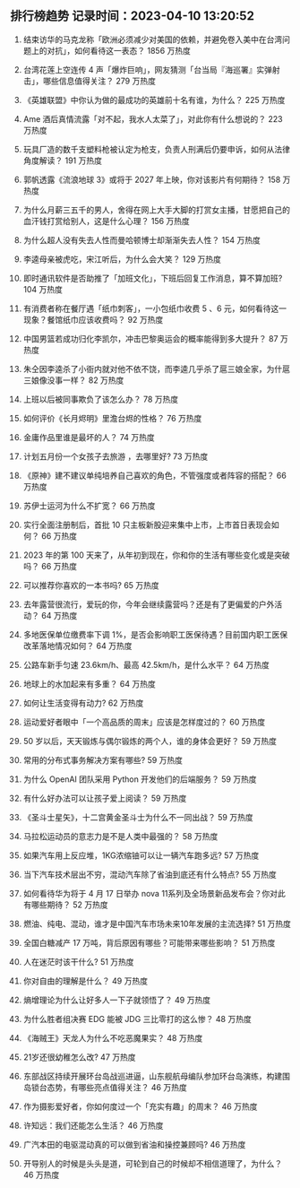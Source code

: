 
## 排行榜趋势 记录时间：2023-04-10 13:20:52
  
  1. 结束访华的马克龙称「欧洲必须减少对美国的依赖，并避免卷入美中在台湾问题上的对抗」，如何看待这一表态？ 1856 万热度
    
  2. 台湾花莲上空连传 4 声「爆炸巨响」，网友猜测「台当局『海巡署』实弹射击」，哪些信息值得关注？ 279 万热度
    
  3. 《英雄联盟》中你认为做的最成功的英雄前十名有谁，为什么？ 225 万热度
    
  4. Ame 酒后真情流露「对不起，我水人太菜了」，对此你有什么想说的？ 223 万热度
    
  5. 玩具厂造的数千支塑料枪被认定为枪支，负责人刑满后仍要申诉，如何从法律角度解读？ 191 万热度
    
  6. 郭帆透露《流浪地球 3》或将于 2027 年上映，你对该影片有何期待？ 158 万热度
    
  7. 为什么月薪三五千的男人，舍得在网上大手大脚的打赏女主播，甘愿把自己的血汗钱打赏给别人，这是什么心理？ 156 万热度
    
  8. 为什么超人没有失去人性而曼哈顿博士却渐渐失去人性？ 154 万热度
    
  9. 李逵母亲被虎吃，宋江听后，为什么会大笑？ 129 万热度
    
  10. 即时通讯软件是否助推了「加班文化」，下班后回复工作消息，算不算加班? 104 万热度
    
  11. 有消费者称在餐厅遇「纸巾刺客」，一小包纸巾收费 5 、6 元，如何看待这一现象？餐馆纸巾应该收费吗？ 92 万热度
    
  12. 中国男篮若成功归化李凯尔，冲击巴黎奥运会的概率能得到多大提升？ 87 万热度
    
  13. 朱仝因李逵杀了小衙内就对他不依不饶，而李逵几乎杀了扈三娘全家，为什扈三娘像没事一样？ 82 万热度
    
  14. 上班以后被同事欺负了该怎么办？ 78 万热度
    
  15. 如何评价《长月烬明》里澹台烬的性格？ 76 万热度
    
  16. 金庸作品里谁是最坏的人？ 74 万热度
    
  17. 计划五月份一个女孩子去旅游 ，去哪里好? 73 万热度
    
  18. 《原神》建不建议单纯培养自己喜欢的角色，不管强度或者阵容的搭配？ 66 万热度
    
  19. 苏伊士运河为什么不扩宽？ 66 万热度
    
  20. 实行全面注册制后，首批 10 只主板新股迎来集中上市，上市首日表现会如何？ 66 万热度
    
  21. 2023 年的第 100 天来了，从年初到现在，你和你的生活有哪些变化或是突破吗？ 66 万热度
    
  22. 可以推荐你喜欢的一本书吗? 65 万热度
    
  23. 去年露营很流行，爱玩的你，今年会继续露营吗？还是有了更偏爱的户外活动？ 64 万热度
    
  24. 多地医保单位缴费率下调 1%，是否会影响职工医保待遇？目前国内职工医保改革落地情况如何？ 64 万热度
    
  25. 公路车新手匀速 23.6km/h、最高 42.5km/h，是什么水平？ 64 万热度
    
  26. 地球上的水加起来有多重？ 64 万热度
    
  27. 如何让生活变得有动力? 62 万热度
    
  28. 运动爱好者眼中「一个高品质的周末」应该是怎样度过的？ 60 万热度
    
  29. 50 岁以后，天天锻炼与偶尔锻炼的两个人，谁的身体会更好？ 59 万热度
    
  30. 常用的分布式事务解决方案有哪些? 59 万热度
    
  31. 为什么 OpenAI 团队采用 Python 开发他们的后端服务？ 59 万热度
    
  32. 有什么好办法可以让孩子爱上阅读？ 59 万热度
    
  33. 《圣斗士星矢》，十二宫黄金圣斗士为什么不一同出战？ 59 万热度
    
  34. 马拉松运动员的意志力是不是人类中最强的？ 58 万热度
    
  35. 如果汽车用上反应堆，1KG浓缩铀可以让一辆汽车跑多远? 57 万热度
    
  36. 当下汽车技术层出不穷，混动汽车除了省油到底还有什么特点? 55 万热度
    
  37. 如何看待华为将于 4 月 17 日举办 nova 11系列及全场景新品发布会？你对此有哪些期待？ 52 万热度
    
  38. 燃油、纯电、混动，谁才是中国汽车市场未来10年发展的主流选择? 51 万热度
    
  39. 全国白糖减产 17 万吨，背后原因有哪些？可能带来哪些影响？ 51 万热度
    
  40. 人在迷茫时该干什么? 51 万热度
    
  41. 你对自由的理解是什么？ 49 万热度
    
  42. 熵增理论为什么让好多人一下子就领悟了？ 49 万热度
    
  43. 为什么胜者组决赛 EDG 能被 JDG 三比零打的这么惨？ 48 万热度
    
  44. 《海贼王》天龙人为什么不吃恶魔果实？ 48 万热度
    
  45. 21岁还很幼稚怎么改? 47 万热度
    
  46. 东部战区持续开展环台岛战巡进逼，山东舰航母编队参加环台岛演练，构建围岛锁台态势，有哪些亮点值得关注？ 46 万热度
    
  47. 作为摄影爱好者，你如何度过一个「充实有趣」的周末？ 46 万热度
    
  48. 许知远：我们还能怎么生活？ 46 万热度
    
  49. 广汽本田的电驱混动真的可以做到省油和操控兼顾吗? 46 万热度
    
  50. 开导别人的时候是头头是道，可轮到自己的时候却不相信道理了，为什么？ 46 万热度
    